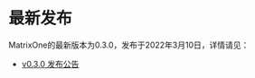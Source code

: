 # **最新发布** 

MatrixOne的最新版本为0.3.0，发布于2022年3月10日，详情请见：  
* [v0.3.0 发布公告](../Release-Notes/v0.3.0.md)
